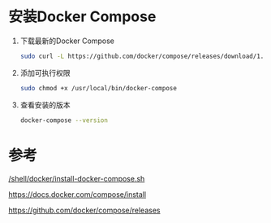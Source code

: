 # 安装Docker Compose

1. 下载最新的Docker Compose
    ```sh
    sudo curl -L https://github.com/docker/compose/releases/download/1.23.2/docker-compose-$(uname -s)-$(uname -m) -o /usr/local/bin/docker-compose
    ```
2. 添加可执行权限
    ```sh
    sudo chmod +x /usr/local/bin/docker-compose
    ```
3. 查看安装的版本
    ```sh
    docker-compose --version
    ```

# 参考

[/shell/docker/install-docker-compose.sh]

https://docs.docker.com/compose/install

https://github.com/docker/compose/releases

[/shell/docker/install-docker-compose.sh]:../../shell/docker/install-docker-compose.sh